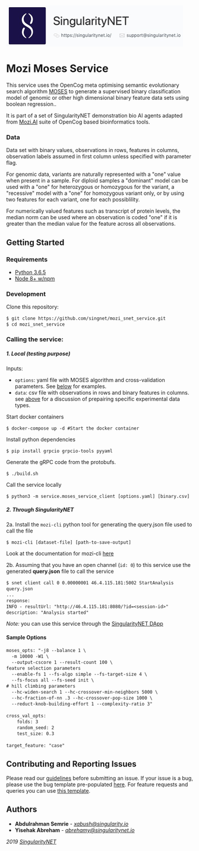 [issue-template]: ../../../../../issues/new?template=BUG_REPORT.md
[feature-template]: ../../../../../issues/new?template=FEATURE_REQUEST.md

![singnetlogo](../../docs/assets/singnet-logo.jpg?raw=true 'SingularityNET')

# Mozi Moses Service


This service uses the OpenCog meta optimising semantic evolutionary search algorithm [MOSES](https://github.com/opencog/moses)
to generate a supervised binary classification model of genomic or other high dimensional binary feature data sets using boolean regression..

It is part of a set of SingularityNET demonstration bio AI agents adapted from [Mozi.AI](https://mozi.ai) suite of OpenCog based bioinformatics tools.

### Data


Data set with binary values, observations in rows, features in columns, observation labels assumed in first column unless specified with parameter flag.

For genomic data, variants are naturally represented with a "one" value when present in a sample.  For diploid samples a "dominant" model can be used with a "one" for heterozygous or homozygous for the variant, a "recessive" model with a "one" for homozygous variant only, or by using two features for each variant, one for each possiblility.

For numerically valued features such as transcript of protein levels, the median norm can be used where an observation is coded "one" if it is greater than the median value for the feature across all observations.

## Getting Started


### Requirements

- [Python 3.6.5](https://www.python.org/downloads/release/python-365/)
- [Node 8+ w/npm](https://nodejs.org/en/download/)



### Development

Clone this repository:

```
$ git clone https://github.com/singnet/mozi_snet_service.git
$ cd mozi_snet_service
```

### Calling the service:

##### 1. Local (testing purpose)

Inputs:
  - `options`: yaml file with MOSES algorithm and cross-validation  parameters.  See [below](#sample-options) for examples.
  - `data`: csv file with observations in rows and binary features in columns. see [above](#data) for a discussion of prepairing specific experimental data types.

Start docker containers
```
$ docker-compose up -d #Start the docker container
```

Install python dependencies
```
$ pip install grpcio grpcio-tools pyyaml
```
Generate the gRPC code from the protobufs.
```
$ ./build.sh
```
Call the service locally
```
$ python3 -m service.moses_service_client [options.yaml] [binary.csv]
```

##### 2. Through SingularityNET

2a. Install the `mozi-cli` python tool for generating the query.json file used to call the file

```
$ mozi-cli [dataset-file] [path-to-save-output]
```
Look at the documentation for mozi-cli [here](https://github.com/Habush/mozi-service-cli)


2b. Assuming that you have an open channel (`id: 0`) to this service use the generated **query.json** file to call the service

```
$ snet client call 0 0.00000001 46.4.115.181:5002 StartAnalysis query.json
...
response: 
INFO - resultUrl: "http://46.4.115.181:8080/?id=<session-id>"
description: "Analysis started"
```

*Note:* you can use this service through the [SingularityNET DApp](beta.singularitynet.io)

#### Sample Options
```
moses_opts: "-j8 --balance 1 \
  -m 10000 -W1 \
  --output-cscore 1 --result-count 100 \
feature selection parameters
  --enable-fs 1 --fs-algo simple --fs-target-size 4 \
  --fs-focus all --fs-seed init \
# hill climbing parameters
  --hc-widen-search 1 --hc-crossover-min-neighbors 5000 \
  --hc-fraction-of-nn .3 --hc-crossover-pop-size 1000 \
  --reduct-knob-building-effort 1 --complexity-ratio 3"

cross_val_opts:
    folds: 3
    random_seed: 2
    test_size: 0.3

target_feature: "case"
```

## Contributing and Reporting Issues

Please read our [guidelines](https://github.com/singnet/wiki/blob/master/guidelines/CONTRIBUTING.md#submitting-an-issue) before submitting an issue.
If your issue is a bug, please use the bug template pre-populated [here][issue-template].
For feature requests and queries you can use [this template][feature-template].

## Authors

* **Abdulrahman Semrie** - *xabush@singularity.io*
* **Yisehak Abreham** - *abrehamy@singularitynet.io* 

<i class="fa fa-copyright"/> 2019 [SingularityNET](https://www.singularitynet.io)